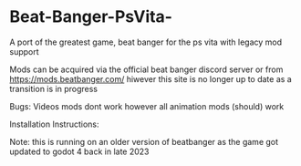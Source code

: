# Beat-Banger-PsVita-
A port of the greatest game, beat banger for the ps vita with legacy mod support

Mods can be acquired via the official beat banger discord server or from https://mods.beatbanger.com/  hiwever this site is no longer up to date as a transition is in progress


Bugs:
Videos mods dont work however all animation mods (should) work


Installation Instructions:


Note: this is running on an older version of beatbanger as the game got updated to godot 4 back in late 2023
